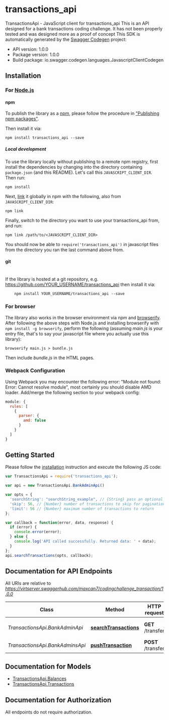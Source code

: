 # transactions_api

TransactionsApi - JavaScript client for transactions_api
This is an API designed for a bank transactions coding challenge. It has not been properly tested and was designed more as a proof of concept
This SDK is automatically generated by the [Swagger Codegen](https://github.com/swagger-api/swagger-codegen) project:

- API version: 1.0.0
- Package version: 1.0.0
- Build package: io.swagger.codegen.languages.JavascriptClientCodegen

## Installation

### For [Node.js](https://nodejs.org/)

#### npm

To publish the library as a [npm](https://www.npmjs.com/),
please follow the procedure in ["Publishing npm packages"](https://docs.npmjs.com/getting-started/publishing-npm-packages).

Then install it via:

```shell
npm install transactions_api --save
```

##### Local development

To use the library locally without publishing to a remote npm registry, first install the dependencies by changing 
into the directory containing `package.json` (and this README). Let's call this `JAVASCRIPT_CLIENT_DIR`. Then run:

```shell
npm install
```

Next, [link](https://docs.npmjs.com/cli/link) it globally in npm with the following, also from `JAVASCRIPT_CLIENT_DIR`:

```shell
npm link
```

Finally, switch to the directory you want to use your transactions_api from, and run:

```shell
npm link /path/to/<JAVASCRIPT_CLIENT_DIR>
```

You should now be able to `require('transactions_api')` in javascript files from the directory you ran the last 
command above from.

#### git
#
If the library is hosted at a git repository, e.g.
https://github.com/YOUR_USERNAME/transactions_api
then install it via:

```shell
    npm install YOUR_USERNAME/transactions_api --save
```

### For browser

The library also works in the browser environment via npm and [browserify](http://browserify.org/). After following
the above steps with Node.js and installing browserify with `npm install -g browserify`,
perform the following (assuming *main.js* is your entry file, that's to say your javascript file where you actually 
use this library):

```shell
browserify main.js > bundle.js
```

Then include *bundle.js* in the HTML pages.

### Webpack Configuration

Using Webpack you may encounter the following error: "Module not found: Error:
Cannot resolve module", most certainly you should disable AMD loader. Add/merge
the following section to your webpack config:

```javascript
module: {
  rules: [
    {
      parser: {
        amd: false
      }
    }
  ]
}
```

## Getting Started

Please follow the [installation](#installation) instruction and execute the following JS code:

```javascript
var TransactionsApi = require('transactions_api');

var api = new TransactionsApi.BankAdminApi()

var opts = { 
  'searchString': "searchString_example", // {String} pass an optional search string for looking up transactions
  'skip': 56, // {Number} number of transactions to skip for pagination
  'limit': 56 // {Number} maximum number of transactions to return
};

var callback = function(error, data, response) {
  if (error) {
    console.error(error);
  } else {
    console.log('API called successfully. Returned data: ' + data);
  }
};
api.searchTransactions(opts, callback);

```

## Documentation for API Endpoints

All URIs are relative to *https://virtserver.swaggerhub.com/maxcan7/codingchallenge_transaction/1.0.0*

Class | Method | HTTP request | Description
------------ | ------------- | ------------- | -------------
*TransactionsApi.BankAdminApi* | [**searchTransactions**](docs/BankAdminApi.md#searchTransactions) | **GET** /transfer | searches account transactions
*TransactionsApi.BankAdminsApi* | [**pushTransaction**](docs/BankAdminsApi.md#pushTransaction) | **POST** /transfer | pushes a transaction


## Documentation for Models

 - [TransactionsApi.Balances](docs/Balances.md)
 - [TransactionsApi.Transactions](docs/Transactions.md)


## Documentation for Authorization

 All endpoints do not require authorization.

